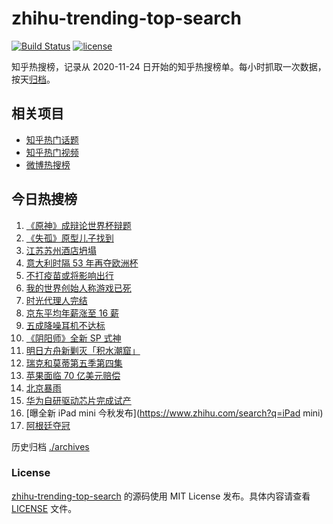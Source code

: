 # zhihu-trending-top-search

[![Build Status](https://github.com/justjavac/zhihu-trending-top-search/workflows/ci/badge.svg?branch=main)](https://github.com/justjavac/zhihu-trending-top-search/actions)
[![license](https://img.shields.io/github/license/justjavac/zhihu-trending-top-search)](https://github.com/justjavac/zhihu-trending-top-search/blob/main/LICENSE)

知乎热搜榜，记录从 2020-11-24 日开始的知乎热搜榜单。每小时抓取一次数据，按天[归档](./archives)。

## 相关项目

- [知乎热门话题](https://github.com/justjavac/zhihu-trending-hot-questions)
- [知乎热门视频](https://github.com/justjavac/zhihu-trending-hot-video)
- [微博热搜榜](https://github.com/justjavac/weibo-trending-hot-search)

## 今日热搜榜

<!-- BEGIN -->
<!-- 最后更新时间 Tue Jul 13 2021 14:06:54 GMT+0800 (China Standard Time) -->

1. [《原神》成辩论世界杯辩题](https://www.zhihu.com/search?q=原神)
2. [《失孤》原型儿子找到](https://www.zhihu.com/search?q=失孤)
3. [江苏苏州酒店坍塌](https://www.zhihu.com/search?q=酒店坍塌)
4. [意大利时隔 53 年再夺欧洲杯](https://www.zhihu.com/search?q=欧洲杯)
5. [不打疫苗或将影响出行](https://www.zhihu.com/search?q=疫苗)
6. [我的世界创始人称游戏已死](https://www.zhihu.com/search?q=我的世界)
7. [时光代理人完结](https://www.zhihu.com/search?q=时光代理人)
8. [京东平均年薪涨至 16 薪](https://www.zhihu.com/search?q=京东)
9. [五成降噪耳机不达标](https://www.zhihu.com/search?q=降噪耳机)
10. [《阴阳师》全新 SP 式神](https://www.zhihu.com/search?q=阴阳师)
11. [明日方舟新剿灭「积水潮窟」](https://www.zhihu.com/search?q=明日方舟)
12. [瑞克和莫蒂第五季第四集](https://www.zhihu.com/search?q=瑞克和莫蒂)
13. [苹果面临 70 亿美元赔偿](https://www.zhihu.com/search?q=苹果)
14. [北京暴雨](https://www.zhihu.com/search?q=北京暴雨)
15. [华为自研驱动芯片完成试产](https://www.zhihu.com/search?q=华为自研芯片)
16. [曝全新 iPad mini 今秋发布](https://www.zhihu.com/search?q=iPad mini)
17. [阿根廷夺冠](https://www.zhihu.com/search?q=阿根廷赢了)

<!-- END -->

历史归档 [./archives](./archives)

### License

[zhihu-trending-top-search](https://github.com/justjavac/zhihu-trending-top-search)
的源码使用 MIT License 发布。具体内容请查看 [LICENSE](./LICENSE) 文件。
